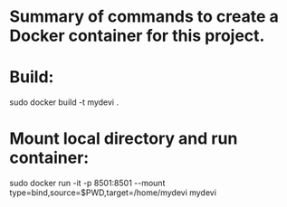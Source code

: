 # Summary of commands to create a Docker container for this project.
# Build:
sudo docker build -t mydevi .
# Mount local directory and run container:
sudo docker run -it -p 8501:8501 --mount type=bind,source=$PWD,target=/home/mydevi mydevi
